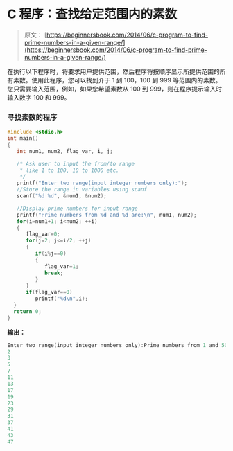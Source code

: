 # C 程序：查找给定范围内的素数

> 原文： [https://beginnersbook.com/2014/06/c-program-to-find-prime-numbers-in-a-given-range/](https://beginnersbook.com/2014/06/c-program-to-find-prime-numbers-in-a-given-range/)

在执行以下程序时，将要求用户提供范围，然后程序将按顺序显示所提供范围的所有素数。使用此程序，您可以找到介于 1 到 100，100 到 999 等范围内的素数。您只需要输入范围，例如，如果您希望素数从 100 到 999，则在程序提示输入时输入数字 100 和 999。

### 寻找素数的程序

```c
#include <stdio.h>
int main()
{
   int num1, num2, flag_var, i, j;

   /* Ask user to input the from/to range
    * like 1 to 100, 10 to 1000 etc.
    */
   printf("Enter two range(input integer numbers only):");
   //Store the range in variables using scanf
   scanf("%d %d", &num1, &num2);

   //Display prime numbers for input range
   printf("Prime numbers from %d and %d are:\n", num1, num2);
   for(i=num1+1; i<num2; ++i)
   {
      flag_var=0;
      for(j=2; j<=i/2; ++j)
      {
         if(i%j==0)
         {
            flag_var=1;
            break;
         }
      }
      if(flag_var==0)
         printf("%d\n",i);
  }
  return 0;
}
```

**输出：**

```c
Enter two range(input integer numbers only):Prime numbers from 1 and 50 are: 1 50
2
3
5
7
11
13
17
19
23
29
31
37
41
43
47
```